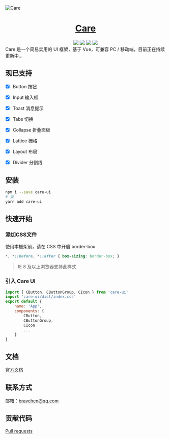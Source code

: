 ![Care](https://chenning02.github.io/care/hero.png)

<h1 align="center"><a href="https://chenning02.github.io/care/" target="_blank">Care</a></h1>

<div align="center">
<img src="https://travis-ci.org/ChenNing02/care.svg?branch=master">
<img src="https://img.shields.io/npm/v/care-ui.svg">
<img src="https://img.shields.io/badge/language-JavaScript-blue.svg">
<img src="https://img.shields.io/badge/License-MIT-yellow.svg">
</div>
Care 是一个简易实用的 UI 框架，基于 Vue，可兼容 PC / 移动端，目前正在持续更新中...

## 现已支持

- [x] Button 按钮
- [x] Input 输入框
- [x] Toast 消息提示
- [x] Tabs 切换
- [x] Collapse 折叠面板
- [x] Lattice 栅格
- [x] Layout 布局
- [x] Divider 分割线


## 安装

```sh
npm i --save care-ui
# 或
yarn add care-ui
```

## 快速开始

### 添加CSS文件

使用本框架前，请在 CSS 中开启 border-box

```css
*, *::before, *::after { box-sizing: border-box; }
```

> IE 8 及以上浏览器支持此样式

### 引入 Care UI

```js
import { CButton, CButtonGroup, CIcon } from 'care-ui'
import 'care-ui/dist/index.css'
export default {
    name: 'App',
    components: {
        CButton,
        CButtonGroup,
        CIcon
        ...
    }
}
```

## 文档

[官方文档](https://chenning02.github.io/care/)

## 联系方式

邮箱：<a href="mailto:bravchen@qq.com">bravchen@qq.com</a>

## 贡献代码

[Pull requests](https://github.com/ChenNing02/care/pulls)

<!-- ## 文档

...

## 提问

...

## 变更记录

...

## 联系方式

...

## 贡献代码

## 运行

```sh
npx parcel index.html
# 或
./node_modules/.bin/parcel index.html
```

如果报错运行：

```sh
npx parcel index.html --no-cache
```

## 打包

```sh
npx parcel build index.js --no-cache --no-minify
​``` -->

```